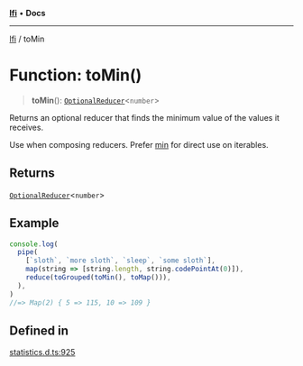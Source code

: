 [**lfi**](../readme.md) • **Docs**

***

[lfi](../globals.md) / toMin

# Function: toMin()

> **toMin**(): [`OptionalReducer`](../type-aliases/OptionalReducer.md)\<`number`\>

Returns an optional reducer that finds the minimum value of the values it
receives.

Use when composing reducers. Prefer [min](min.md) for direct use on iterables.

## Returns

[`OptionalReducer`](../type-aliases/OptionalReducer.md)\<`number`\>

## Example

```js
console.log(
  pipe(
    [`sloth`, `more sloth`, `sleep`, `some sloth`],
    map(string => [string.length, string.codePointAt(0)]),
    reduce(toGrouped(toMin(), toMap())),
  ),
)
//=> Map(2) { 5 => 115, 10 => 109 }
```

## Defined in

[statistics.d.ts:925](https://github.com/TomerAberbach/lfi/blob/95b3b82a9fc32cec65089cf86d003d7620dc44fc/src/operations/statistics.d.ts#L925)
